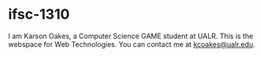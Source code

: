 # ifsc-1310

I am Karson Oakes, a Computer Science GAME student at UALR. This is the webspace for Web Technologies. You can contact me at kcoakes@ualr.edu.